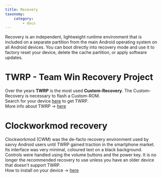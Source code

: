 ```yaml
---
title: Recovery
taxonomy:
    category:
        - docs
---
```


Recovery is an independent, lightweight runtime environment that is included on a separate partition from the main Android operating system on all Android devices. You can boot directly into recovery mode and use it to factory reset your device, delete the cache partition, or apply software updates.

# TWRP - Team Win Recovery Project
Over the years **TWRP** is the most used **Custom-Recovery**. The Custom-Recovery is necessary to flash a Custom-ROM.<br>
Search for your device [here](https://twrp.me/Devices/) to get TWRP.<br>
More info about TWRP -> [here](https://twrp.me/about/)

# Clockworkmod recovery
Clockworkmod (CWM) was the de-facto recovery environment used by savvy Android users until TWRP gained traction in the smartphone market. Its interface was very minimal, coloured text on a black background. Controls were handled using the volume buttons and the power key. It is no longer the recommended recovery to use unless you have an older device that doesn't support TWRP. <br>
How to install on your device -> [here](https://www.xda-developers.com/how-to-install-clockworkmod/)
